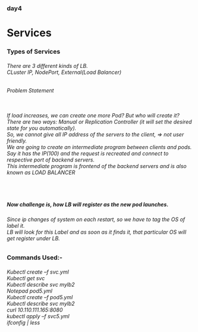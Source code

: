 ### day4
<h1>Services</h1>
<h3> Types of Services </h3>
<h6> There are 3 different kinds of LB.
<br>CLuster IP, NodePort, External(Load Balancer)
<br>
</h6>
<h6>Problem Statement</h6>
<h6><br>If load increases, we can create one more Pod? But who will create it?
<br>There are two ways: Manual or Replication Controller (it will set the desired state for you automatically).
<br>So, we cannot give all IP address of the servers to the client, => not user friendly.
<br>We are going to create an intermediate program between clients and pods. Say it has the IP(100) and the request is recreated and connect to respective port of backend servers.
<br>This intermediate program is frontend of the backend servers and is also known as LOAD BALANCER
</h6>
<br>
<h5>Now challenge is, how LB will register as the new pod launches.</h5>
<h6>Since ip changes of system on each restart, so we have to tag the OS of label it.
<br>LB will look for this Label and as soon as it finds it, that particular OS will get register under LB. 
</h6>
<h3>Commands Used:-</h3>
<h6>Kubectl create –f svc.yml 
<br>Kubectl get svc
<br>Kubectl describe svc mylb2
<br>Notepad pod5.yml
<br>Kubectl create –f pod5.yml
<br>Kubectl describe svc mylb2
<br>curl 10.110.111.165:8080
<br>kubectl apply –f svc5.yml
<br>ifconfig | less
</h6>